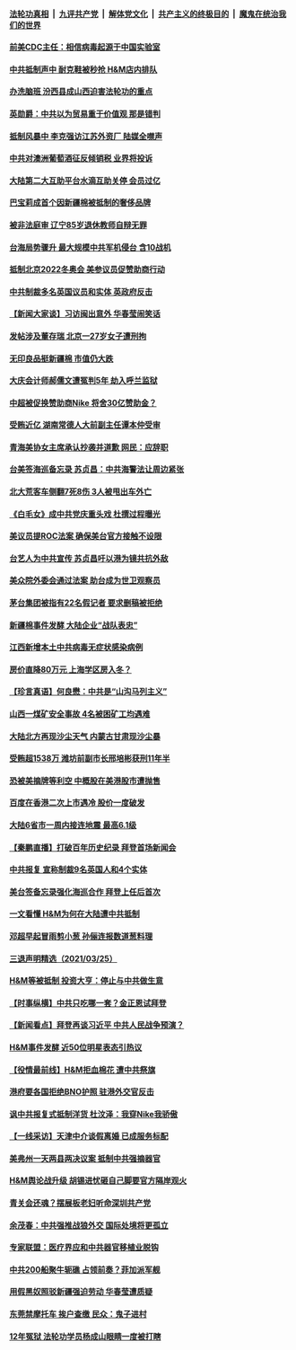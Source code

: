 

####  [法轮功真相](../../../../basic/blob/master/README.md?t=03270331) &nbsp;|&nbsp; [九评共产党](../../../../9ping.md/blob/master/README.md?t=03270331) &nbsp;|&nbsp; [解体党文化](../../../../jtdwh.md/blob/master/README.md?t=03270331)  &nbsp;|&nbsp; [共产主义的终极目的](../../../../gczydzjmd.md/blob/master/README.md?t=03270331) &nbsp;|&nbsp; [魔鬼在统治我们的世界](../../../../mgztzwmdsj.md/blob/master/README.md?t=03270331) 

#### [前美CDC主任：相信病毒起源于中国实验室](../pages/nsc413/n12838472.md?t=03270331) 

#### [中共抵制声中 耐克鞋被秒抢 H&M店内排队](../pages/nsc413/n12838464.md?t=03270331) 

#### [办洗脑班 汾西县成山西迫害法轮功的重点](../pages/nsc413/n12837457.md?t=03270331) 

#### [英勋爵：中共以为贸易重于价值观 那是错判](../pages/nsc413/n12838181.md?t=03270331) 

#### [抵制风暴中 李克强访江苏外资厂 陆媒全噤声](../pages/nsc413/n12838086.md?t=03270331) 

#### [中共对澳洲葡萄酒征反倾销税 业界将投诉](../pages/nsc413/n12838237.md?t=03270331) 

#### [大陆第二大互助平台水滴互助关停 会员过亿](../pages/nsc413/n12838182.md?t=03270331) 

#### [巴宝莉成首个因新疆棉被抵制的奢侈品牌](../pages/nsc413/n12838139.md?t=03270331) 

#### [被非法庭审 辽宁85岁退休教师自辩无罪](../pages/nsc413/n12837689.md?t=03270331) 

#### [台海局势骤升 最大规模中共军机侵台 含10战机](../pages/nsc413/n12838132.md?t=03270331) 

#### [抵制北京2022冬奥会 美参议员促赞助商行动](../pages/nsc413/n12836599.md?t=03270331) 

#### [中共制裁多名英国议员和实体 英政府反击](../pages/nsc413/n12837577.md?t=03270331) 

#### [【新闻大家谈】习访闽出意外 华春莹闹笑话](../pages/nsc413/n12836598.md?t=03270331) 

#### [发帖涉及董存瑞 北京一27岁女子遭刑拘](../pages/nsc413/n12837638.md?t=03270331) 

#### [无印良品挺新疆棉 市值仍大跌](../pages/nsc413/n12837411.md?t=03270331) 

#### [大庆会计师郝儒文遭冤判5年 劫入呼兰监狱](../pages/nsc413/n12835787.md?t=03270331) 

#### [中超被促换赞助商Nike 将舍30亿赞助金？](../pages/nsc413/n12837700.md?t=03270331) 

#### [受贿近亿 湖南常德人大前副主任谭本仲受审](../pages/nsc413/n12837401.md?t=03270331) 

#### [青海美协女主席承认抄袭并道歉 网民：应辞职](../pages/nsc413/n12837641.md?t=03270331) 

#### [台美签海巡备忘录 苏贞昌：中共海警法让周边紧张](../pages/nsc413/n12837702.md?t=03270331) 

#### [北大荒客车侧翻7死8伤 3人被甩出车外亡](../pages/nsc413/n12836904.md?t=03270331) 

#### [《白毛女》成中共党庆重头戏 杜撰过程曝光](../pages/nsc413/n12836885.md?t=03270331) 

#### [美议员提ROC法案 确保美台官方接触不设限](../pages/nsc413/n12837470.md?t=03270331) 


#### [台艺人为中共宣传 苏贞昌吁以港为镜共抗外敌](../pages/nsc413/n12837271.md?t=03270331) 

#### [美众院外委会通过法案 助台成为世卫观察员](../pages/nsc413/n12837466.md?t=03270331) 

#### [茅台集团被指有22名假记者 要求删稿被拒绝](../pages/nsc413/n12837402.md?t=03270331) 

#### [新疆棉事件发酵 大陆企业“战队表忠”](../pages/nsc413/n12837044.md?t=03270331) 

#### [江西新增本土中共病毒无症状感染病例](../pages/nsc413/n12837263.md?t=03270331) 

#### [房价直降80万元 上海学区房入冬？](../pages/nsc413/n12837064.md?t=03270331) 

#### [【珍言真语】何良懋：中共是“山沟马列主义”](../pages/nsc413/n12837349.md?t=03270331) 

#### [山西一煤矿安全事故 4名被困矿工均遇难](../pages/nsc413/n12837388.md?t=03270331) 

#### [大陆北方再现沙尘天气 内蒙古甘肃现沙尘暴](../pages/nsc413/n12837181.md?t=03270331) 

#### [受贿超1538万 潍坊前副市长邢培彬获刑11年半](../pages/nsc413/n12837183.md?t=03270331) 

#### [恐被美摘牌等利空 中概股在美港股市遭抛售](../pages/nsc413/n12836864.md?t=03270331) 

#### [百度在香港二次上市遇冷 股价一度破发](../pages/nsc413/n12836460.md?t=03270331) 

#### [大陆6省市一周内接连地震 最高6.1级](../pages/nsc413/n12836717.md?t=03270331) 

#### [【秦鹏直播】打破百年历史纪录 拜登首场新闻会](../pages/nsc413/n12836360.md?t=03270331) 

#### [中共报复 宣称制裁9名英国人和4个实体](../pages/nsc413/n12836714.md?t=03270331) 

#### [美台签备忘录强化海巡合作 拜登上任后首次](../pages/nsc413/n12836646.md?t=03270331) 

#### [一文看懂 H&M为何在大陆遭中共抵制](../pages/nsc413/n12836644.md?t=03270331) 

#### [邓超早起冒雨剪小葱 孙俪连报数道葱料理](../pages/nsc413/n12836480.md?t=03270331) 

#### [三退声明精选（2021/03/25）](../pages/nsc413/n12836670.md?t=03270331) 

#### [H&M等被抵制 投资大亨：停止与中共做生意](../pages/nsc413/n12836201.md?t=03270331) 

#### [【时事纵横】中共只吃哪一套？金正恩试拜登](../pages/nsc413/n12836328.md?t=03270331) 

#### [【新闻看点】拜登再谈习近平 中共人民战争预演？](../pages/nsc413/n12836306.md?t=03270331) 

#### [H&M事件发酵 近50位明星表态引热议](../pages/nsc413/n12835927.md?t=03270331) 

#### [【役情最前线】H&M拒血棉花 遭中共祭旗](../pages/nsc413/n12836295.md?t=03270331) 

#### [港府要各国拒绝BNO护照 驻港外交官反击](../pages/nsc413/n12836374.md?t=03270331) 

#### [讽中共报复式抵制洋货 杜汶泽：我穿Nike我骄傲](../pages/nsc413/n12836148.md?t=03270331) 

#### [【一线采访】天津中介谈假离婚 已成服务标配](../pages/nsc413/n12836176.md?t=03270331) 

#### [美弗州一天两县两决议案 抵制中共强摘器官](../pages/nsc413/n12836189.md?t=03270331) 

#### [H&M舆论战升级 胡锡进忧砸自己脚要官方隔岸观火](../pages/nsc413/n12836163.md?t=03270331) 

#### [青关会还魂？摆展板老妇听命深圳共产党](../pages/nsc413/n12836199.md?t=03270331) 

#### [余茂春：中共强推战狼外交 国际处境将更孤立](../pages/nsc413/n12835976.md?t=03270331) 

#### [专家联盟：医疗界应和中共器官移植业脱钩](../pages/nsc413/n12834184.md?t=03270331) 

#### [中共200船聚牛轭礁 占领前奏？菲加派军舰](../pages/nsc413/n12835997.md?t=03270331) 

#### [用假黑奴照驳新疆强迫劳动 华春莹遭质疑](../pages/nsc413/n12836002.md?t=03270331) 

#### [东莞禁摩托车 挨户查缴 民众：鬼子进村](../pages/nsc413/n12835967.md?t=03270331) 

#### [12年冤狱 法轮功学员杨成山眼睛一度被打瞎](../pages/nsc413/n12835149.md?t=03270331) 

